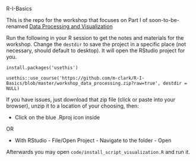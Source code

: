 R-I-Basics

This is the repo for the workshop that focuses on Part I of soon-to-be-renamed [Data Processing and Visualization](https://m-clark.github.io/data-processing-and-visualization)


Run the following in your R session to get the notes and materials for the workshop.  Change the `destdir` to save the project in a specific place (not necessary, should default to desktop).  It will open the RStudio project for you.

```
install.packages('usethis')

usethis::use_course('https://github.com/m-clark/R-I-Basics/blob/master/workshop_data_processing.zip?raw=true', destdir = NULL)
```

If you have issues, just download that zip file (click or paste into your browser), unzip it to a location of your choosing, then:

- Click on the blue .Rproj icon inside

OR

- With RStudio - File/Open Project - Navigate to the folder - Open

Afterwards you may open `code/install_script_visualization.R` and run it.
